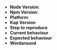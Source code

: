 <!--
Thank you for reporting an issue.

Please fill in as much of the template below as you're able.

Node Version: output of `node -v`
Npm Version: output of `npm -v`
Platform: output of `uname -a` (UNIX), or version and 32 or 64-bit (Windows)
Step to reproduce :  please provide clear steps to reproduce the bug
Current behaviour: how the software behave currently
Expected behaviour : how the software should behave
Workaround: workaround the issue if there is any (this will help users having the same issue)

If possible, please provide GIF/video that demonstrates the problem, keeping it as
simple as you are able.
It would be nice to assign a label to the issue if you find it relevant
-->

* **Node Version**:
* **Npm Version**:
* **Platform**:
* **Kap Version**
* **Step to reproduce**
* **Current behaviour**
* **Expected behaviour**
* **Wordaround**

<!-- Enter your issue details below this comment. -->
